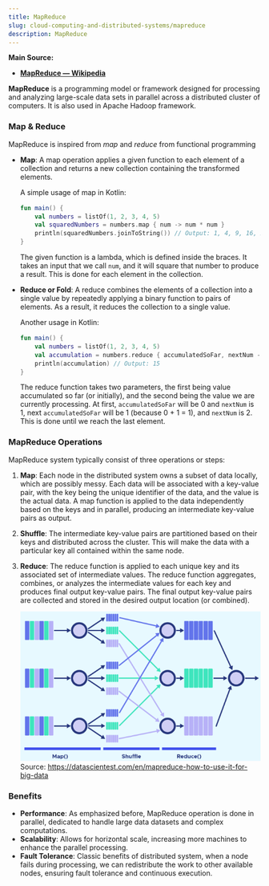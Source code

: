 ```yaml
---
title: MapReduce
slug: cloud-computing-and-distributed-systems/mapreduce
description: MapReduce
---
```


**Main Source:**

- **[MapReduce — Wikipedia](https://en.wikipedia.org/wiki/MapReduce)**

**MapReduce** is a programming model or framework designed for processing and analyzing large-scale data sets in parallel across a distributed cluster of computers. It is also used in Apache Hadoop framework.

### Map & Reduce

MapReduce is inspired from _map_ and _reduce_ from functional programming

- **Map**: A map operation applies a given function to each element of a collection and returns a new collection containing the transformed elements.

  A simple usage of map in Kotlin:

  ```kt
  fun main() {
      val numbers = listOf(1, 2, 3, 4, 5)
      val squaredNumbers = numbers.map { num -> num * num }
      println(squaredNumbers.joinToString()) // Output: 1, 4, 9, 16, 25
  }
  ```

  The given function is a lambda, which is defined inside the braces. It takes an input that we call `num`, and it will square that number to produce a result. This is done for each element in the collection.

- **Reduce or Fold**: A reduce combines the elements of a collection into a single value by repeatedly applying a binary function to pairs of elements. As a result, it reduces the collection to a single value.

  Another usage in Kotlin:

  ```kt
  fun main() {
      val numbers = listOf(1, 2, 3, 4, 5)
      val accumulation = numbers.reduce { accumulatedSoFar, nextNum -> accumulatedSoFar + nextNum }
      println(accumulation) // Output: 15
  }
  ```

  The reduce function takes two parameters, the first being value accumulated so far (or initially), and the second being the value we are currently processing. At first, `accumulatedSoFar` will be 0 and `nextNum` is 1, next `accumulatedSoFar` will be 1 (because 0 + 1 = 1), and `nextNum` is 2. This is done until we reach the last element.

### MapReduce Operations

MapReduce system typically consist of three operations or steps:

1. **Map**: Each node in the distributed system owns a subset of data locally, which are possibly messy. Each data will be associated with a key-value pair, with the key being the unique identifier of the data, and the value is the actual data. A map function is applied to the data independently based on the keys and in parallel, producing an intermediate key-value pairs as output.
2. **Shuffle**: The intermediate key-value pairs are partitioned based on their keys and distributed across the cluster. This will make the data with a particular key all contained within the same node.
3. **Reduce**: The reduce function is applied to each unique key and its associated set of intermediate values. The reduce function aggregates, combines, or analyzes the intermediate values for each key and produces final output key-value pairs. The final output key-value pairs are collected and stored in the desired output location (or combined).

   ![MapReduce operations](./mapreduce.png)  
   Source: https://datascientest.com/en/mapreduce-how-to-use-it-for-big-data

### Benefits

- **Performance**: As emphasized before, MapReduce operation is done in parallel, dedicated to handle large data datasets and complex computations.
- **Scalability**: Allows for horizontal scale, increasing more machines to enhance the parallel processing.
- **Fault Tolerance**: Classic benefits of distributed system, when a node fails during processing, we can redistribute the work to other available nodes, ensuring fault tolerance and continuous execution.
